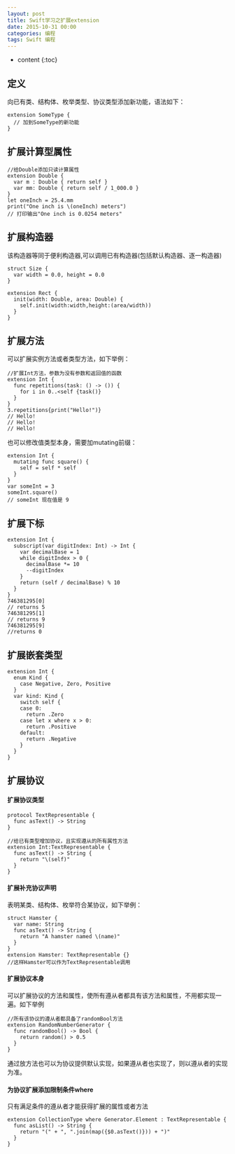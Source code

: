```yaml
---
layout: post
title: Swift学习之扩展extension
date: 2015-10-31 00:00
categories: 编程
tags: Swift 编程
---
```


* content
{:toc}

## 定义

向已有类、结构体、枚举类型、协议类型添加新功能，语法如下：

	extension SomeType {
	  // 加到SomeType的新功能
	}

<!--more-->

## 扩展计算型属性

	//给Double添加只读计算属性
	extension Double {
	  var m : Double { return self }
	  var mm: Double { return self / 1_000.0 }
	}
	let oneInch = 25.4.mm
	print("One inch is \(oneInch) meters")
	// 打印输出"One inch is 0.0254 meters"

## 扩展构造器

该构造器等同于便利构造器,可以调用已有构造器(包括默认构造器、逐一构造器)

	struct Size {
	  var width = 0.0, height = 0.0
	}
	
	extension Rect {
	  init(width: Double, area: Double) {
	    self.init(width:width,height:(area/width))
	  }
	}

## 扩展方法

可以扩展实例方法或者类型方法，如下举例：

	//扩展Int方法，参数为没有参数和返回值的函数
	extension Int {
	  func repetitions(task: () -> ()) {
	    for i in 0..<self {task()}
	  }
	}
	3.repetitions{print("Hello!")}
	// Hello!
	// Hello!
	// Hello!

也可以修改值类型本身，需要加mutating前缀：
	
	extension Int {
	  mutating func square() {
	    self = self * self
	  }
	}
	var someInt = 3
	someInt.square()
	// someInt 现在值是 9

## 扩展下标

	extension Int {
	  subscript(var digitIndex: Int) -> Int {
	    var decimalBase = 1
	    while digitIndex > 0 {
	      decimalBase *= 10
	      --digitIndex
	    }
	    return (self / decimalBase) % 10
	  }
	}
	746381295[0]
	// returns 5
	746381295[1]
	// returns 9
	746381295[9]
	//returns 0

## 扩展嵌套类型

	extension Int {
	  enum Kind {
	    case Negative, Zero, Positive
	  }
	  var kind: Kind {
	    switch self {
	    case 0:
	      return .Zero
	    case let x where x > 0:
	      return .Positive
	    default:
	      return .Negative
	    }
	  }
	}

## 扩展协议

#### 扩展协议类型

	protocol TextRepresentable {
	  func asText() -> String
	}
	
	//给已有类型增加协议，且实现遵从的所有属性方法
	extension Int:TextRepresentable {
	  func asText() -> String {
	    return "\(self)"
	  }
	}

#### 扩展补充协议声明

表明某类、结构体、枚举符合某协议，如下举例：

	struct Hamster {
	  var name: String
	  func asText() -> String {
	    return "A hamster named \(name)"
	  }
	}
	extension Hamster: TextRepresentable {}
	//这样Hamster可以作为TextRepresentable调用

#### 扩展协议本身
可以扩展协议的方法和属性，使所有遵从者都具有该方法和属性，不用都实现一遍。如下举例

	//所有该协议的遵从者都具备了randomBool方法
	extension RandomNumberGenerator {
	  func randomBool() -> Bool {
	    return random() > 0.5
	  }
	}

通过放方法也可以为协议提供默认实现，如果遵从者也实现了，则以遵从者的实现为准。

#### 为协议扩展添加限制条件where
只有满足条件的遵从者才能获得扩展的属性或者方法

	extension CollectionType where Generator.Element : TextRepresentable {
	  func asList() -> String {
	    return "(" + ", ".join(map({$0.asText()})) + ")"
	  }
	}

